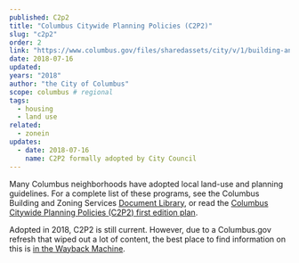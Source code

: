 ```yaml
---
published: C2p2
title: "Columbus Citywide Planning Policies (C2P2)"
slug: "c2p2"
order: 2
link: "https://www.columbus.gov/files/sharedassets/city/v/1/building-and-zoning/bzs-boards-and-commissions/planning-document-library/columbus-citywide-planning-policies_first-edition_digital.pdf"
date: 2018-07-16
updated:
years: "2018"
author: "the City of Columbus"
scope: columbus # regional
tags:
  - housing
  - land use
related:
  - zonein
updates:
  - date: 2018-07-16
    name: C2P2 formally adopted by City Council
---
```


Many Columbus neighborhoods have adopted local land-use and planning guidelines. For a complete list of these programs, see the Columbus Building and Zoning Services [Document Library](https://www.columbus.gov/Business-Development/Building-Zoning-Services/Boards-and-Commissions/Document-Library), or read the [Columbus Citywide Planning Policies (C2P2) first edition plan](https://www.columbus.gov/files/sharedassets/city/v/1/building-and-zoning/bzs-boards-and-commissions/planning-document-library/columbus-citywide-planning-policies_first-edition_digital.pdf).


Adopted in 2018, C2P2 is still current. However, due to a Columbus.gov refresh that wiped out a lot of content, the best place to find information on this is [in the Wayback Machine](https://web.archive.org/web/20231205155943/https://www.columbus.gov/planning/C2P2/).
